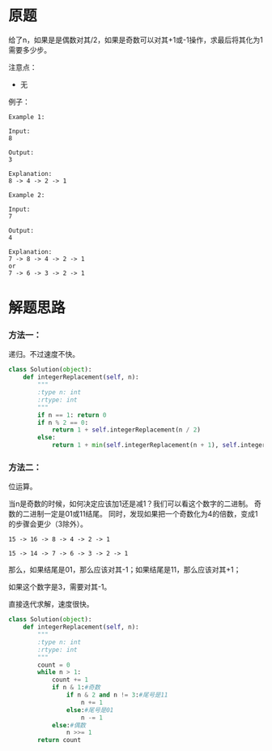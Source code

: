 # 原题
给了n，如果是是偶数对其/2，如果是奇数可以对其+1或-1操作，求最后将其化为1需要多少步。

注意点：

  - 无

例子：

```
Example 1:

Input:
8

Output:
3

Explanation:
8 -> 4 -> 2 -> 1

Example 2:

Input:
7

Output:
4

Explanation:
7 -> 8 -> 4 -> 2 -> 1
or
7 -> 6 -> 3 -> 2 -> 1
```

# 解题思路
### 方法一：

递归。不过速度不快。

```python
class Solution(object):
    def integerReplacement(self, n):
        """
        :type n: int
        :rtype: int
        """
        if n == 1: return 0
        if n % 2 == 0:
            return 1 + self.integerReplacement(n / 2)
        else:
            return 1 + min(self.integerReplacement(n + 1), self.integerReplacement(n - 1))
```

### 方法二：

位运算。

当n是奇数的时候，如何决定应该加1还是减1？我们可以看这个数字的二进制。
奇数的二进制一定是01或11结尾。
同时，发现如果把一个奇数化为4的倍数，变成1的步骤会更少（3除外）。

```
15 -> 16 -> 8 -> 4 -> 2 -> 1

15 -> 14 -> 7 -> 6 -> 3 -> 2 -> 1
```

那么，如果结尾是01，那么应该对其-1；如果结尾是11，那么应该对其+1；

如果这个数字是3，需要对其-1。

直接迭代求解，速度很快。

```python
class Solution(object):
    def integerReplacement(self, n):
        """
        :type n: int
        :rtype: int
        """
        count = 0
        while n > 1:
            count += 1
            if n & 1:#奇数
                if n & 2 and n != 3:#尾号是11
                    n += 1
                else:#尾号是01
                    n -= 1
            else:#偶数
                n >>= 1
        return count
```
